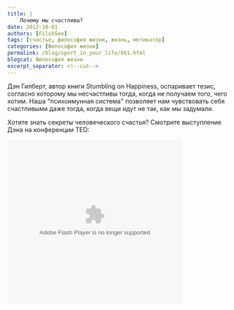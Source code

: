 ```yaml
---
title: |
    Почему мы счастливы?
date: 2012-10-01
authors: [FiloXSee]
tags: [счастье, философия жизни, жизнь, мотиватор]
categories: [Философия жизни]
permalink: /blog/sport_in_your_life/661.html
blogcat: Философия жизни
excerpt_separator: <!--cut-->
---
```


Дэн Гилберт, автор книги Stumbling on Happiness, оспаривает тезис, согласно которому мы несчастливы тогда, когда не получаем того, чего хотим. Наша "психоимунная система" позволяет нам чувствовать себя счастливыми даже тогда, когда вещи идут не так, как мы задумали.

Хотите знать секреты человеческого счастья? Смотрите выступление Дэна на конференции TED:
<object width="398" height="374">
<param name="movie" value="http://video.ted.com/assets/player/swf/EmbedPlayer.swf"></param>
<param name="allowFullScreen" value="true" />
<param name="allowScriptAccess" value="always"/>
<param name="wmode" value="transparent"></param>
<param name="bgColor" value="#ffffff"></param>
<param name="flashvars" value="vu=http://video.ted.com/talk/stream/2004/Blank/DanGilbert_2004-320k.mp4&su=http://images.ted.com/images/ted/tedindex/embed-posters/DanGilbert-2004.embed_thumbnail.jpg&vw=384&vh=288&ap=0&ti=97&lang=ru&introDuration=15330&adDuration=4000&postAdDuration=830&adKeys=talk=dan_gilbert_asks_why_are_we_happy;year=2004;theme=what_makes_us_happy;theme=how_the_mind_works;event=TED2004;tag=brain;tag=choice;tag=culture;tag=evolution;tag=happiness;tag=psychology;tag=science;&preAdTag=tconf.ted/embed;tile=1;sz=512x288;" />
<embed src="http://video.ted.com/assets/player/swf/EmbedPlayer.swf" pluginspace="http://www.macromedia.com/go/getflashplayer" type="application/x-shockwave-flash" wmode="transparent" bgColor="#ffffff" width="398" height="374" allowFullScreen="true" allowScriptAccess="always" flashvars="vu=http://video.ted.com/talk/stream/2004/Blank/DanGilbert_2004-320k.mp4&su=http://images.ted.com/images/ted/tedindex/embed-posters/DanGilbert-2004.embed_thumbnail.jpg&vw=384&vh=288&ap=0&ti=97&lang=ru&introDuration=15330&adDuration=4000&postAdDuration=830&adKeys=talk=dan_gilbert_asks_why_are_we_happy;year=2004;theme=what_makes_us_happy;theme=how_the_mind_works;event=TED2004;tag=brain;tag=choice;tag=culture;tag=evolution;tag=happiness;tag=psychology;tag=science;&preAdTag=tconf.ted/embed;tile=1;sz=512x288;"></embed>
</object>
